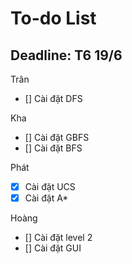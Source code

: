 # To-do List

## Deadline: T6 19/6
Trân
- [] Cài đặt DFS

Kha
- [] Cài đặt GBFS
- [] Cài đặt BFS

Phát
- [x] Cài đặt UCS
- [x] Cài đặt A*

Hoàng
- [] Cài đặt level 2
- [] Cài đặt GUI